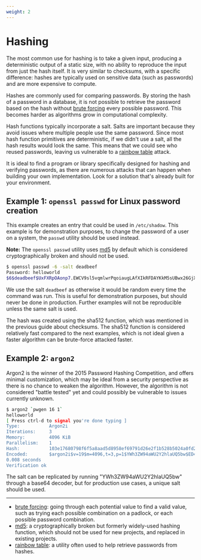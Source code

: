 ```yaml
---
weight: 2
---
```


# Hashing

The most common use for hashing is to take a given input, producing a
deterministic output of a static size, with no ability to reproduce the input
from just the hash itself. It is very similar to checksums, with a specific
difference: hashes are typically used on sensitive data (such as passwords) and
are more expensive to compute.

Hashes are commonly used for comparing passwords. By storing the hash of a
password in a database, it is not possible to retrieve the password based on
the hash without [brute forcing] every possible password. This becomes harder
as algorithms grow in computational complexity.

Hash functions typically incorporate a salt. Salts are important because they
avoid issues where multiple people use the same password. Since most hash
function primitives are deterministic, if we didn't use a salt, all the hash
results would look the same. This means that we could see who reused passwords,
leaving us vulnerable to a [rainbow table] attack.

It is ideal to find a program or library specifically designed for hashing
and verifying passwords, as there are numerous attacks that can happen when
building your own implementation. Look for a solution that's already built for
your environment.

## Example 1: `openssl passwd` for Linux password creation

This example creates an entry that could be used in `/etc/shadow`. This example
is for demonstration purposes, to change the password of a user on a system,
the `passwd` utility should be used instead.

**Note:** The `openssl passwd` utility uses [md5] by default which is
considered cryptographically broken and should not be used.

```sh
$ openssl passwd -6 -salt deadbeef
Password: helloworld
$6$deadbeef$UxFXRpOAonp7.EWCV9sl5vqmlwrPqoiaugLAfXIkRFDAYKkM5sUBwx26GjX3UNKLzA7Taj9eiOAvtAXYqVA2f.
```

We use the salt `deadbeef` as otherwise it would be random every time the
command was run. This is useful for demonstration purposes, but should never be
done in production. Further examples will not be reproducible unless the same
salt is used.

The hash was created using the sha512 function, which was mentioned in the
previous guide about checksums. The sha512 function is considered relatively
fast compared to the next examples, which is not ideal given a faster algorithm
can be brute-force attacked faster.

## Example 2: `argon2`

Argon2 is the winner of the 2015 Password Hashing Competition, and offers
minimal customization, which may be ideal from a security perspective as there
is no chance to weaken the algorithm. However, the algorithm is not considered
"battle tested" yet and could possibly be vulnerable to issues currently
unknown.

```sh
$ argon2 `pwgen 16 1`
helloworld
[ Press ctrl-d to signal you're done typing ]
Type:           Argon2i
Iterations:     3
Memory:         4096 KiB
Parallelism:    1
Hash:           103e17680798f6f5a8aad5d8958ef69791d26e2f1b528b5024a0fd28385fcd0c
Encoded:        $argon2i$v=19$m=4096,t=3,p=1$YWh3ZW94aWU2Y2hlaUQ5bw$ED4XaAeY9vWoqtXYlY72l5HSbi8bUotQJKD9KDhfzQw
0.008 seconds
Verification ok
```

The salt can be replicated by running "YWh3ZW94aWU2Y2hlaUQ5bw" through a base64
decoder, but for production use cases, a unique salt should be used.

---

* [brute forcing]: going through each potential value to find a valid value,
  such as trying each possible combination on a padlock, or each possible
  password combination.
* [md5]: a cryptographically broken but formerly widely-used hashing function,
  which should not be used for new projects, and replaced in existing projects.
* [rainbow table]: a utility often used to help retrieve passwords from hashes.

[brute forcing]: https://en.wikipedia.org/wiki/Brute-force_attack
[md5]: https://en.wikipedia.org/wiki/MD5#Security
[rainbow table]: https://en.wikipedia.org/wiki/Rainbow_table
